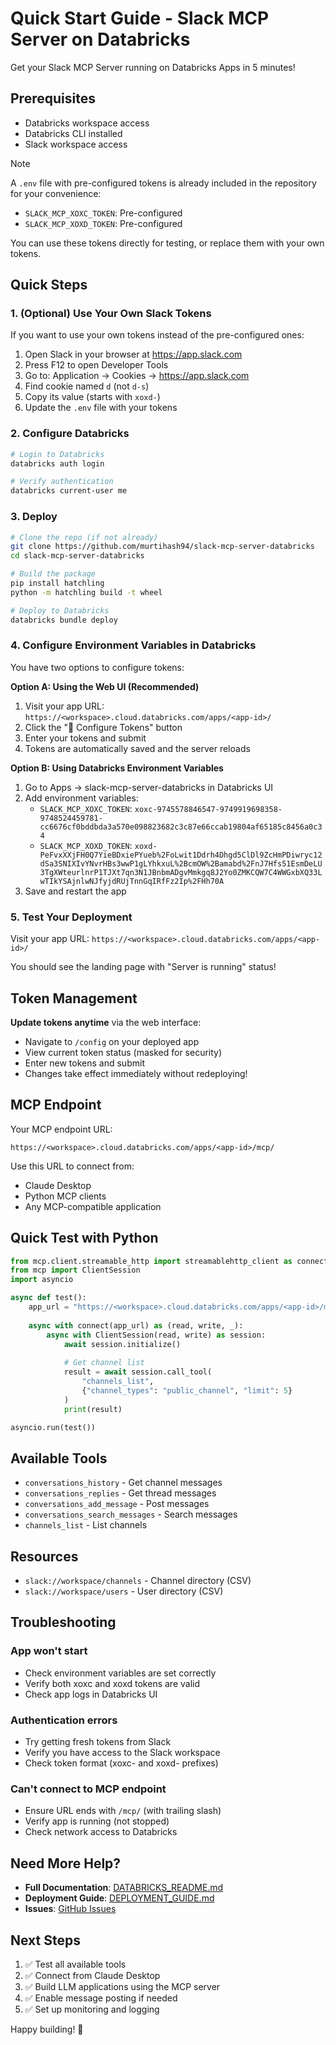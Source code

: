 # Quick Start Guide - Slack MCP Server on Databricks

Get your Slack MCP Server running on Databricks Apps in 5 minutes!

## Prerequisites

- Databricks workspace access
- Databricks CLI installed
- Slack workspace access

> [!NOTE]
> A `.env` file with pre-configured tokens is already included in the repository for your convenience:
> - `SLACK_MCP_XOXC_TOKEN`: Pre-configured
> - `SLACK_MCP_XOXD_TOKEN`: Pre-configured
> 
> You can use these tokens directly for testing, or replace them with your own tokens.

## Quick Steps

### 1. (Optional) Use Your Own Slack Tokens

If you want to use your own tokens instead of the pre-configured ones:

1. Open Slack in your browser at https://app.slack.com
2. Press F12 to open Developer Tools
3. Go to: Application → Cookies → https://app.slack.com
4. Find cookie named `d` (not `d-s`)
5. Copy its value (starts with `xoxd-`)
6. Update the `.env` file with your tokens

### 2. Configure Databricks

```bash
# Login to Databricks
databricks auth login

# Verify authentication  
databricks current-user me
```

### 3. Deploy

```bash
# Clone the repo (if not already)
git clone https://github.com/murtihash94/slack-mcp-server-databricks
cd slack-mcp-server-databricks

# Build the package
pip install hatchling
python -m hatchling build -t wheel

# Deploy to Databricks
databricks bundle deploy
```

### 4. Configure Environment Variables in Databricks

You have two options to configure tokens:

**Option A: Using the Web UI (Recommended)**
1. Visit your app URL: `https://<workspace>.cloud.databricks.com/apps/<app-id>/`
2. Click the "🔑 Configure Tokens" button
3. Enter your tokens and submit
4. Tokens are automatically saved and the server reloads

**Option B: Using Databricks Environment Variables**
1. Go to Apps → slack-mcp-server-databricks in Databricks UI
2. Add environment variables:
   - `SLACK_MCP_XOXC_TOKEN`: `xoxc-9745578846547-9749919698358-9748524459781-cc6676cf0bddbda3a570e098823682c3c87e66ccab19804af65185c8456a0c34`
   - `SLACK_MCP_XOXD_TOKEN`: `xoxd-PeFvxXXjFH0Q7YieBDxiePYueb%2FoLwit1Ddrh4Dhgd5ClDl9ZcHmPDiwryc12dSa3SNIXIvYNvrHBs3wwP1gLYhkxuL%2BcmOW%2Bamabd%2FnJ7Hfs51EsmDeLU3TgXWteurlnrP1TJXt7qn3N1JBnbmADgvMmkgq8J2Yo0ZMKCQW7C4WWGxbXQ33LwTIkYSAjnlwNJfyjdRUjTnnGqIRfFz2Ip%2FHh70A`
3. Save and restart the app

### 5. Test Your Deployment

Visit your app URL: `https://<workspace>.cloud.databricks.com/apps/<app-id>/`

You should see the landing page with "Server is running" status!

## Token Management

**Update tokens anytime** via the web interface:
- Navigate to `/config` on your deployed app
- View current token status (masked for security)
- Enter new tokens and submit
- Changes take effect immediately without redeploying!

## MCP Endpoint

Your MCP endpoint URL:
```
https://<workspace>.cloud.databricks.com/apps/<app-id>/mcp/
```

Use this URL to connect from:
- Claude Desktop
- Python MCP clients
- Any MCP-compatible application

## Quick Test with Python

```python
from mcp.client.streamable_http import streamablehttp_client as connect
from mcp import ClientSession
import asyncio

async def test():
    app_url = "https://<workspace>.cloud.databricks.com/apps/<app-id>/mcp/"
    
    async with connect(app_url) as (read, write, _):
        async with ClientSession(read, write) as session:
            await session.initialize()
            
            # Get channel list
            result = await session.call_tool(
                "channels_list",
                {"channel_types": "public_channel", "limit": 5}
            )
            print(result)

asyncio.run(test())
```

## Available Tools

- `conversations_history` - Get channel messages
- `conversations_replies` - Get thread messages  
- `conversations_add_message` - Post messages
- `conversations_search_messages` - Search messages
- `channels_list` - List channels

## Resources

- `slack://workspace/channels` - Channel directory (CSV)
- `slack://workspace/users` - User directory (CSV)

## Troubleshooting

### App won't start
- Check environment variables are set correctly
- Verify both xoxc and xoxd tokens are valid
- Check app logs in Databricks UI

### Authentication errors
- Try getting fresh tokens from Slack
- Verify you have access to the Slack workspace
- Check token format (xoxc- and xoxd- prefixes)

### Can't connect to MCP endpoint
- Ensure URL ends with `/mcp/` (with trailing slash)
- Verify app is running (not stopped)
- Check network access to Databricks

## Need More Help?

- **Full Documentation**: [DATABRICKS_README.md](DATABRICKS_README.md)
- **Deployment Guide**: [DEPLOYMENT_GUIDE.md](DEPLOYMENT_GUIDE.md)
- **Issues**: [GitHub Issues](https://github.com/murtihash94/slack-mcp-server-databricks/issues)

## Next Steps

1. ✅ Test all available tools
2. ✅ Connect from Claude Desktop
3. ✅ Build LLM applications using the MCP server
4. ✅ Enable message posting if needed
5. ✅ Set up monitoring and logging

Happy building! 🎉
